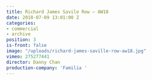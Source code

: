 ```yaml
---
title: Richard James Savile Row — AW18
date: 2018-07-09 13:01:00 Z
categories:
- commercial
- archive
position: 3
is-front: false
image: "/uploads/richard-james-saville-row-aw18.jpg"
vimeo: 275277441
director: Danny Chan
production-company: 'Familia '
---
```


